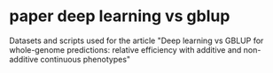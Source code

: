 # paper deep learning vs gblup
Datasets and scripts used for the article "Deep learning vs GBLUP for whole-genome predictions: relative efficiency with additive and non-additive continuous phenotypes"
